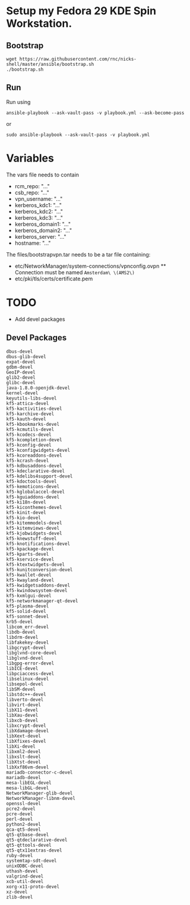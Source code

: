 
# Setup my Fedora 29 KDE Spin Workstation.

## Bootstrap

```
wget https://raw.githubusercontent.com/rnc/nicks-shell/master/ansible/bootstrap.sh
./bootstrap.sh

```

## Run

Run using

```
ansible-playbook --ask-vault-pass -v playbook.yml --ask-become-pass
```
or
```
sudo ansible-playbook --ask-vault-pass -v playbook.yml
```


# Variables

The vars file needs to contain

  * rcm_repo: "..."
  * csb_repo: "..."
  * vpn_username: "..."
  * kerberos_kdc1: "..."
  * kerberos_kdc2: "..."
  * kerberos_kdc3: "..."
  * kerberos_domain1: "..."
  * kerberos_domain2: "..."
  * kerberos_server: "..."
  * hostname: "..."

The files/bootstrapvpn.tar needs to be a tar file containing:

  * etc/NetworkManager/system-connections/vpnconfig.ovpn
  ** Connection must be named ```Amsterdam\ \(AMS2\)```
  * etc/pki/tls/certs/certificate.pem


# TODO

* Add devel packages


## Devel Packages

```
dbus-devel
dbus-glib-devel
expat-devel
gdbm-devel
GeoIP-devel
glib2-devel
glibc-devel
java-1.8.0-openjdk-devel
kernel-devel
keyutils-libs-devel
kf5-attica-devel
kf5-kactivities-devel
kf5-karchive-devel
kf5-kauth-devel
kf5-kbookmarks-devel
kf5-kcmutils-devel
kf5-kcodecs-devel
kf5-kcompletion-devel
kf5-kconfig-devel
kf5-kconfigwidgets-devel
kf5-kcoreaddons-devel
kf5-kcrash-devel
kf5-kdbusaddons-devel
kf5-kdeclarative-devel
kf5-kdelibs4support-devel
kf5-kdoctools-devel
kf5-kemoticons-devel
kf5-kglobalaccel-devel
kf5-kguiaddons-devel
kf5-ki18n-devel
kf5-kiconthemes-devel
kf5-kinit-devel
kf5-kio-devel
kf5-kitemmodels-devel
kf5-kitemviews-devel
kf5-kjobwidgets-devel
kf5-knewstuff-devel
kf5-knotifications-devel
kf5-kpackage-devel
kf5-kparts-devel
kf5-kservice-devel
kf5-ktextwidgets-devel
kf5-kunitconversion-devel
kf5-kwallet-devel
kf5-kwayland-devel
kf5-kwidgetsaddons-devel
kf5-kwindowsystem-devel
kf5-kxmlgui-devel
kf5-networkmanager-qt-devel
kf5-plasma-devel
kf5-solid-devel
kf5-sonnet-devel
krb5-devel
libcom_err-devel
libdb-devel
libdrm-devel
libfakekey-devel
libgcrypt-devel
libglvnd-core-devel
libglvnd-devel
libgpg-error-devel
libICE-devel
libpciaccess-devel
libselinux-devel
libsepol-devel
libSM-devel
libstdc++-devel
libverto-devel
libvirt-devel
libX11-devel
libXau-devel
libxcb-devel
libxcrypt-devel
libXdamage-devel
libXext-devel
libXfixes-devel
libXi-devel
libxml2-devel
libxslt-devel
libXtst-devel
libXxf86vm-devel
mariadb-connector-c-devel
mariadb-devel
mesa-libEGL-devel
mesa-libGL-devel
NetworkManager-glib-devel
NetworkManager-libnm-devel
openssl-devel
pcre2-devel
pcre-devel
perl-devel
python2-devel
qca-qt5-devel
qt5-qtbase-devel
qt5-qtdeclarative-devel
qt5-qttools-devel
qt5-qtx11extras-devel
ruby-devel
systemtap-sdt-devel
unixODBC-devel
uthash-devel
valgrind-devel
xcb-util-devel
xorg-x11-proto-devel
xz-devel
zlib-devel

```
